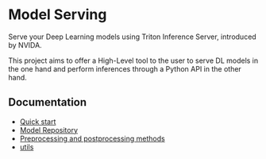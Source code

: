 # Model Serving

Serve your Deep Learning models using Triton Inference Server, introduced by NVIDA.

This project aims to offer a High-Level tool to the user to serve DL models in the one hand and perform inferences through a Python API in the other hand.



## Documentation


* [Quick start](docs/quickstart.md)
* [Model Repository](docs/model_repository.md)
* [Preprocessing and postprocessing methods](docs/pre_post_processing.md)
* [utils](docs/python_api.md)
